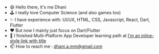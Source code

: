 - 😄 Hello there, it's me Dhani
- 🕹️ I really love Computer Science (and also games too)
- ✨ I have experience with: UI/UX, HTML, CSS, Javascript, React, Dart, Flutter
- ❤️ But now I mainly just focus on Dart/Flutter
- 📝 I finished Multi-Platform App Developer learning path at [I'm an inline-style link with title](https://www.dicoding.com "Dicoding")
- 📫 How to reach me : dhani.a.mm@gmail.com

<!---
DhaniAM/DhaniAM is a ✨ special ✨ repository because its `README.md` (this file) appears on your GitHub profile.
You can click the Preview link to take a look at your changes.
--->
